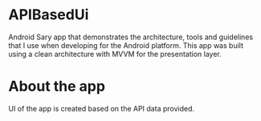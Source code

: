 # APIBasedUi

Android Sary app that demonstrates the architecture, tools and guidelines that I use when developing for the Android platform.
This app was built using a clean architecture with MVVM for the presentation layer.

# About the app

UI of the app is created based on the API data provided.

